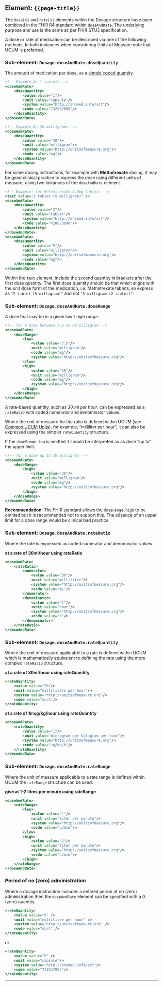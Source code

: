 ## Element: `{{page-title}}`

The `dose[x]` and `rate[x]` elements within the Dosage structure have been combined in the FHIR R4 standard within `doseAndRate`. The underlying purpose and use is the same as per FHIR STU3 specification.

A dose or rate of medication can be described via one of the following methods. In both instances when considering Units of Measure note that UCUM is preferred.

### Sub-element: `Dosage.doseAndRate.doseQuantity`

The amount of medication per dose, as a [simple coded quantity](http://hl7.org/fhir/datatypes.html#SimpleQuantity).

```xml
<!-- Example A: 1 capsule -->
<doseAndRate>
    <doseQuantity>
        <value value="1"/>
        <unit value="capsule"/>
        <system value="http://snomed.info/sct"/>
        <code value="732937005"/>
    </doseQuantity>
</doseAndRate>

<!-- Example B: 30 milligrams -->
<doseAndRate>
    <doseQuantity>
        <value value="30"/>
        <unit value="milligram"/>
        <system value="http://unitsofmeasure.org"/>
        <code value="mg"/>
    </doseQuantity>
</doseAndRate>
```

For some dosing instructions, for example with **Methotrexate** dosing, it may be good clinical practice to express the dose using different units of measure, using two instances of the `doseAndRate` element. 

```xml
<!-- Example: for Methotrexate 2.5mg tablets -->
<text value="2 tablet (5 milligram)" />
<doseAndRate>
    <doseQuantity>
        <value value="2"/>
        <unit value="tablet"/>
        <system value="http://snomed.info/sct"/>
        <code value="428673006"/>
    </doseQuantity>
</doseAndRate>
<doseAndRate>
    <doseQuantity>
        <value value="5"/>
        <unit value="milligram"/>
        <system value="http://unitsofmeasure.org"/>
        <code value="mg"/>
    </doseQuantity>
</doseAndRate>
```

Within the `text` element, include the second quantity in brackets after the first dose quantity. The first dose quantity should be that which aligns with the unit dose form of the medication, i.e. Methotrexate tablets, so express as `"2 tablet (5 milligram)"` and not `"5 milligram (2 tablet)"`.

### Sub-element: `Dosage.doseAndRate.doseRange`

A dose that may be in a given low / high range.

```xml
<!-- for a dose between 7.5 to 30 milligram -->
<doseAndRate>
    <doseRange>
        <low>
            <value value="7.5"/>
            <unit value="milligram"/>
            <code value="mg"/>
            <system value="http://unitsofmeasure.org"/>
        </low>
        <high>
            <value value="30"/>
            <unit value="milligram"/>
            <code value="mg"/>
            <system value="http://unitsofmeasure.org"/>
        </high>
    </doseRange>
</doseAndRate>
```

A rate-based quantity, such as _30 ml per hour_, can be expressed as a `rateRatio` with coded numerator and denominator values.

Where the unit of measure for the ratio is defined within UCUM (see [Common UCUM Units](https://www.hl7.org/fhir/valueset-UCUM-common.xml)), for example, “milliliter per hour”, it can also be expressed using the simpler `rateQuantity` structure.

If the `doseRange.low` is omitted it should be interpreted as as dose "up to" the upper limit.

```xml
<!-- for a dose up to 30 milligram -->
<doseAndRate>
    <doseRange>
        <high>
            <value value="30"/>
            <unit value="milligram"/>
            <code value="mg"/>
            <system value="http://unitsofmeasure.org"/>
        </high>
    </doseRange>
</doseAndRate>
```

<div class="nhsd-a-box nhsd-a-box--bg-light-blue nhsd-!t-margin-bottom-6 nhsd-t-body">
    <strong>Recommendation</strong>: The FHIR standard allows the <code>doseRange.high</code> to be omitted but it is recommended not to support this. The absence of an upper limit for a dose range would be clinical bad practice.
</div>


### Sub-element: `Dosage.doseAndRate.rateRatio`

Where the rate is expressed as coded numerator and denominator values.

**at a rate of 30ml/hour using rateRatio**

```xml
<doseAndRate>
	<rateRatio>
		<numerator>
			<value value="30"/>
			<unit value="millilitre"/>
			<system value="http://unitsofmeasure.org"/>
			<code value="mL"/>
		</numerator>
		<denominator>
			<value value="1"/>
			<unit value="hour"/>
			<system value="http://unitsofmeasure.org"/>
			<code value="h"/>
		</denominator>
	</rateRatio>
</doseAndRate>
```

### Sub-element: `Dosage.doseAndRate.rateQuantity`
Where the unit of measure applicable to a rate is defined within UCUM which is mathematically equivalent to defining the rate using the more complex `rateRatio` structure.

**at a rate of 30ml/hour using rateQuantity**

```xml
<rateQuantity>
	<value value="30"/>
	<unit value="milliliters per hour"/>
	<system value="http://unitsofmeasure.org"/>
	<code value="mL/h"/>
</rateQuantity>
```

**at a rate of 1mcg/kg/hour using rateQuantity**

```xml
<doseAndRate>
	<rateQuantity>
		<value value="1"/>
		<unit value="microgram per kilogram per hour"/>
		<system value="http://unitsofmeasure.org"/>
		<code value="ug/kg/h"/>
	</rateQuantity>
</doseAndRate>
```

### Sub-element: `Dosage.doseAndRate.rateRange`

Where the unit of measure applicable to a rate range is defined within UCUM the `rateRange` structure can be used.

**give at 1-2 litres per minute using rateRange**
```xml
<doseAndRate>
    <rateRange>
		<low>
			<value value="1"/>
			<unit value="liter per minute"/>
			<system value="http://unitsofmeasure.org"/>
			<code value="L/min"/>
		</low>
		<high>
			<value value="2"/>
			<unit value="liter per minute"/>
			<system value="http://unitsofmeasure.org"/>
			<code value="L/min"/>
		</high>
	</rateRange>
</doseAndRate>
```

### Period of no (zero) administration

Where a dosage instruction includes a defined period of no (zero) administration then the `doseAndRate` element can be specified with a 0 (zero) quantity.

```xml
<rateQuantity>
    <value value="0" />
    <unit value="millilitre per hour" />
    <system value="http://unitsofmeasure.org" />
    <code value="mL/h" />
</rateQuantity>
```
or
```xml
<rateQuantity>
    <value value="0" />
    <unit value="capsule"/>
    <system value="http://snomed.info/sct"/>
    <code value="732937005"/>
</rateQuantity>
```


<!--See the complete example for [Colchicine tablets](DosageExamples-Wherefree-textinstructionsarerequired#Colchicinetablets) which includes an instruction for a period of time where medication should not be taken;

> Do not repeat course for 3 days

Another clinical example would be for a Lidocaine medicated plaster. A typical written dosage instruction would be;

> Apply 2 patches once daily to the affected area for up to 12 hours, followed by a 12-hour plaster-free period; to be applied to intact, dry, non-hairy, non-irritated skin.

The R4 Dosage structure cannot describe, in a machine readable way, the clauses "*Do not repeat course for 3 days*" and “*followed by a 12-hour plaster-free period*”.
-->

---